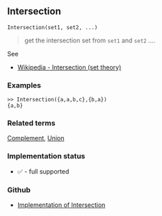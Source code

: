 ## Intersection

```
Intersection(set1, set2, ...)
```

> get the intersection set from `set1` and `set2` ....

See
* [Wikipedia - Intersection (set theory)](https://en.wikipedia.org/wiki/Intersection_(set_theory)) 

### Examples

```
>> Intersection({a,a,b,c},{b,a})
{a,b}
```

### Related terms 
[Complement](Complement.md), [Union](Union.md)  






### Implementation status

* &#x2705; - full supported

### Github

* [Implementation of Intersection](https://github.com/axkr/symja_android_library/blob/master/symja_android_library/matheclipse-core/src/main/java/org/matheclipse/core/builtin/ListFunctions.java#L3695) 
